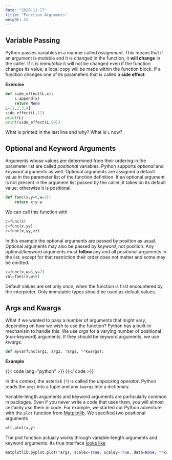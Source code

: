```yaml
---
date: "2020-11-17"
title: "Function Arguments"
weight: 52
---
```


## Variable Passing

Python passes variables in a manner called _assignment_. This means that if an argument is mutable and it is changed in the function, it __will change__ in the caller.  If it is _immutable_ it will not be changed even if the function changes its value; a local copy will be made within the function block.  If a function changes one of its parameters that is called a __side effect__.

**Exercise**

```python
def side_effect(L,x):
    L.append(x)
    return None
L=[1,2,3,4]
side_effect(L,11)
print(L)
print(side_effect(L,99))
```
What is printed in the last line and why?  What is `L` now?

## Optional and Keyword Arguments

Arguments whose values are determined from their ordering in the parameter list are called _positional_ variables.  Python supports _optional_ and _keyword_ arguments as well.  Optional arguments are assigned a default value in the parameter list of the function definition.  If an optional argument is not present in the argument list passed by the caller, it takes on its default value; otherwise it is positional.

```python
def func(x,y=0,w=3):
    return x+y-w
```

We can call this function with

```python
c=func(x)
c=func(x,yy)
c=func(x,yy,zz)
```

In this example the optional arguments are passed by position as usual.  Optional arguments may also be passed by _keyword_, not position.  Any optional/keyword arguments must __follow__ any and all positional arguments in the list; except for that restriction their order does not matter and some may be omitted.

```python
z=func(x,w=6,y=2)
val=func(x,w=9)
```

Default values are set only _once_, when the function is first encountered by the interpreter.  Only immutable types should be used as default values.

## Args and Kwargs

What if we wanted to pass a number of arguments that might vary, depending on how we wish to use the function?  Python has a built-in mechanism to handle this.  We use _args_ for a varying number of positional (non-keyword) arguments.  If they should be keyword arguments, we use _kwargs_.

```python
def myvarfunc(arg1, arg2, *args, **kwargs):
```

**Example**

{{< code lang="python" >}}
    [](/content/courses/python-introduction/scripts/args_kwargs.py)
{{</ code >}}

In this context, the asterisk (`*`) is called the _unpacking operator_. Python reads the `args` into a tuple and any `kwargs` into a dictionary.

Variable-length arguments and keyword arguments are particularly common in packages.  Even if you never write a code that uses them, you will almost certainly _use_ them in code. For example, we started our Python adventure with the `plot` function from [Matplotlib](matplotlib).  We specified two positional arguments
```python
plt.plot(x,y)
```
The plot function actually works through variable-length arguments and keyword arguments. Its true interface [looks like](https://matplotlib.org/stable/api/_as_gen/matplotlib.pyplot.plot.html)
```python
matplotlib.pyplot.plot(*args, scalex=True, scaley=True, data=None, **kwargs)
```
